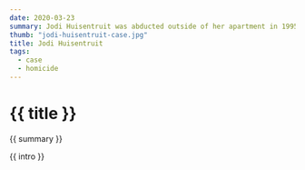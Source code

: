```yaml
---
date: 2020-03-23
summary: Jodi Huisentruit was abducted outside of her apartment in 1995 and has been missing ever since. She was ruled legally dead in 2001.
thumb: "jodi-huisentruit-case.jpg"
title: Jodi Huisentruit
tags:
  - case
  - homicide
---
```


<h1>{{ title }}</h1>

<p>{{ summary }}</p>

<p>{{ intro }}</p>
